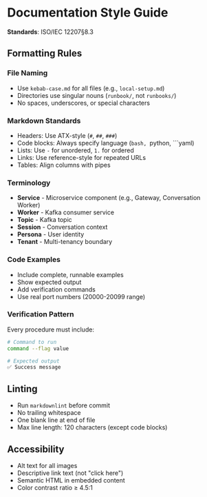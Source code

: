 # Documentation Style Guide

**Standards**: ISO/IEC 12207§8.3

## Formatting Rules

### File Naming
- Use `kebab-case.md` for all files (e.g., `local-setup.md`)
- Directories use singular nouns (`runbook/`, not `runbooks/`)
- No spaces, underscores, or special characters

### Markdown Standards
- Headers: Use ATX-style (`#`, `##`, `###`)
- Code blocks: Always specify language (```bash, ```python, ```yaml)
- Lists: Use `-` for unordered, `1.` for ordered
- Links: Use reference-style for repeated URLs
- Tables: Align columns with pipes

### Terminology
- **Service** - Microservice component (e.g., Gateway, Conversation Worker)
- **Worker** - Kafka consumer service
- **Topic** - Kafka topic
- **Session** - Conversation context
- **Persona** - User identity
- **Tenant** - Multi-tenancy boundary

### Code Examples
- Include complete, runnable examples
- Show expected output
- Add verification commands
- Use real port numbers (20000-20099 range)

### Verification Pattern
Every procedure must include:
```bash
# Command to run
command --flag value

# Expected output
✅ Success message
```

## Linting
- Run `markdownlint` before commit
- No trailing whitespace
- One blank line at end of file
- Max line length: 120 characters (except code blocks)

## Accessibility
- Alt text for all images
- Descriptive link text (not "click here")
- Semantic HTML in embedded content
- Color contrast ratio ≥ 4.5:1
